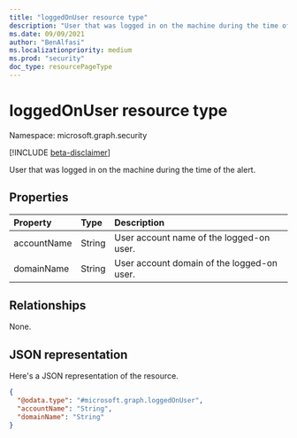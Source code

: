 ```yaml
---
title: "loggedOnUser resource type"
description: "User that was logged in on the machine during the time of the alert."
ms.date: 09/09/2021
author: "BenAlfasi"
ms.localizationpriority: medium
ms.prod: "security"
doc_type: resourcePageType
---
```


# loggedOnUser resource type

Namespace: microsoft.graph.security

[!INCLUDE [beta-disclaimer](../../includes/beta-disclaimer.md)]

User that was logged in on the machine during the time of the alert.

## Properties
|Property|Type|Description|
|:---|:---|:---|
|accountName|String|User account name of the logged-on user.|
|domainName|String|User account domain of the logged-on user.|

## Relationships
None.

## JSON representation
Here's a JSON representation of the resource.
<!-- {
  "blockType": "resource",
  "@odata.type": "microsoft.graph.security.loggedOnUser"
}
-->
``` json
{
  "@odata.type": "#microsoft.graph.loggedOnUser",
  "accountName": "String",
  "domainName": "String"
}
```